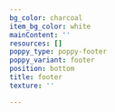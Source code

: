 ```yaml
---
bg_color: charcoal
item_bg_color: white
mainContent: ''
resources: []
poppy_type: poppy-footer
poppy_variant: footer
position: bottom
title: footer
texture: ''

---
```

